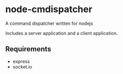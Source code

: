node-cmdispatcher
=======================

A command dispatcher written for nodejs

Includes a server application and a client application.

Requirements
--------------
- express
- socket.io
